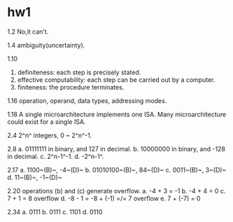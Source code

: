 # hw1

1.2
No,it can’t.

1.4
ambiguity(uncertainty).

1.10

1. definiteness: each step is precisely stated.
2. effective computability: each step can be carried out by a computer.
3. finiteness: the procedure terminates.

1.16
operation, operand, data types, addressing modes.

1.18
A single microarchitecture implements one ISA. 
Many microarchitecture could exist for a single ISA.

2.4
2^n^ integers, 0 ~ 2^n^-1.

2.8
a. 01111111 in binary, and 127 in decimal.
b. 10000000 in binary, and -128 in decimal.
c. 2^n-1^-1.
d. -2^n-1^.

2.17
a. 1100~(B)~, -4~(D)~
b. 01010100~(B)~, 84~(D)~
c. 0011~(B)~, 3~(D)~
d. 11~(B)~, -1~(D)~

2.20
operations (b) and (c) generate overflow.
a. -4 + 3 = -1
b. -4 + 4 = 0
c. 7 + 1 = 8 overflow
d. -8 - 1 = -8 + (-1) =/= 7 overflow
e. 7 + (-7) = 0

2.34
a. 0111
b. 0111
c. 1101
d. 0110
